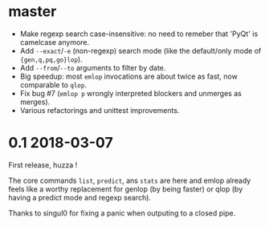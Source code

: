 # master

* Make regexp search case-insensitive: no need to remeber that 'PyQt' is camelcase anymore.
* Add `--exact`/`-e` (non-regexp) search mode (like the default/only mode of `{gen,q,pq,go}lop`).
* Add `--from`/`--to` arguments to filter by date.
* Big speedup: most `emlop` invocations are about twice as fast, now comparable to `qlop`.
* Fix bug #7 (`emlop p` wrongly interpreted blockers and unmerges as merges).
* Various refactorings and unittest improvements.

# 0.1 2018-03-07

First release, huzza !

The core commands `list`, `predict`, ans `stats` are here and emlop already feels like a worthy
replacement for genlop (by being faster) or qlop (by having a predict mode and regexp search).

Thanks to singul0 for fixing a panic when outputing to a closed pipe.
